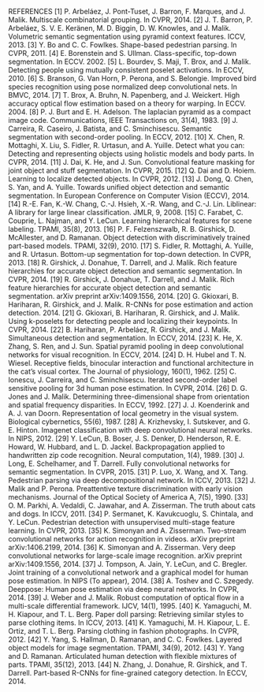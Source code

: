REFERENCES
[1] P. Arbeláez, J. Pont-Tuset, J. Barron, F. Marques, and J. Malik. Multiscale combinatorial grouping. In CVPR, 2014.
[2] J. T. Barron, P. Arbeláez, S. V. E. Keränen, M. D. Biggin, D. W. Knowles, and J. Malik. Volumetric semantic segmentation using pyramid context features. ICCV, 2013.
[3] Y. Bo and C. C. Fowlkes. Shape-based pedestrian parsing. In CVPR, 2011.
[4] E. Borenstein and S. Ullman. Class-specific, top-down segmentation. In ECCV. 2002.
[5] L. Bourdev, S. Maji, T. Brox, and J. Malik. Detecting people using mutually consistent poselet activations. In ECCV, 2010.
[6] S. Branson, G. Van Horn, P. Perona, and S. Belongie. Improved bird species recognition using pose normalized deep convolutional nets. In BMVC, 2014.
[7] T. Brox, A. Bruhn, N. Papenberg, and J. Weickert. High accuracy optical flow estimation based on a theory for warping. In ECCV. 2004.
[8] P. J. Burt and E. H. Adelson. The laplacian pyramid as a compact image code. Communications, IEEE Transactions on, 31(4), 1983.
[9] J. Carreira, R. Caseiro, J. Batista, and C. Sminchisescu. Semantic segmentation with second-order pooling. In ECCV, 2012.
[10] X. Chen, R. Mottaghi, X. Liu, S. Fidler, R. Urtasun, and A. Yuille. Detect what you can: Detecting and representing objects using holistic models and body parts. In CVPR, 2014.
[11] J. Dai, K. He, and J. Sun. Convolutional feature masking for joint object and stuff segmentation. In CVPR, 2015.
[12] Q. Dai and D. Hoiem. Learning to localize detected objects. In CVPR, 2012.
[13] J. Dong, Q. Chen, S. Yan, and A. Yuille. Towards unified object detection and semantic segmentation. In European Conference on Computer Vision (ECCV), 2014.
[14] R.-E. Fan, K.-W. Chang, C.-J. Hsieh, X.-R. Wang, and C.-J. Lin. Liblinear: A library for large linear classification. JMLR, 9, 2008.
[15] C. Farabet, C. Couprie, L. Najman, and Y. LeCun. Learning hierarchical features for scene labeling. TPAMI, 35(8), 2013.
[16] P. F. Felzenszwalb, R. B. Girshick, D. McAllester, and D. Ramanan. Object detection with discriminatively trained part-based models. TPAMI, 32(9), 2010.
[17] S. Fidler, R. Mottaghi, A. Yuille, and R. Urtasun. Bottom-up segmentation for top-down detection. In CVPR, 2013.
[18] R. Girshick, J. Donahue, T. Darrell, and J. Malik. Rich feature hierarchies for accurate object detection and semantic segmentation. In CVPR, 2014.
[19] R. Girshick, J. Donahue, T. Darrell, and J. Malik. Rich feature hierarchies for accurate object detection and semantic segmentation. arXiv preprint arXiv:1409.1556, 2014.
[20] G. Gkioxari, B. Hariharan, R. Girshick, and J. Malik. R-CNNs for pose estimation and action detection. 2014.
[21] G. Gkioxari, B. Hariharan, R. Girshick, and J. Malik. Using k-poselets for detecting people and localizing their keypoints. In CVPR, 2014.
[22] B. Hariharan, P. Arbeláez, R. Girshick, and J. Malik. Simultaneous detection and segmentation. In ECCV, 2014.
[23] K. He, X. Zhang, S. Ren, and J. Sun. Spatial pyramid pooling in deep convolutional networks for visual recognition. In ECCV, 2014.
[24] D. H. Hubel and T. N. Wiesel. Receptive fields, binocular interaction and functional architecture in the cat’s visual cortex. The Journal of physiology, 160(1), 1962.
[25] C. Ionescu, J. Carreira, and C. Sminchisescu. Iterated second-order label sensitive pooling for 3d human pose estimation. In CVPR, 2014.
[26] D. G. Jones and J. Malik. Determining three-dimensional shape from orientation and spatial frequency disparities. In ECCV, 1992.
[27] J. J. Koenderink and A. J. van Doorn. Representation of local geometry in the visual system. Biological cybernetics, 55(6), 1987.
[28] A. Krizhevsky, I. Sutskever, and G. E. Hinton. Imagenet classification with deep convolutional neural networks. In NIPS, 2012.
[29] Y. LeCun, B. Boser, J. S. Denker, D. Henderson, R. E. Howard, W. Hubbard, and L. D. Jackel. Backpropagation applied to handwritten zip code recognition. Neural computation, 1(4), 1989.
[30] J. Long, E. Schelhamer, and T. Darrell. Fully convolutional networks for semantic segmentation. In CVPR, 2015.
[31] P. Luo, X. Wang, and X. Tang. Pedestrian parsing via deep decompositional network. In ICCV, 2013.
[32] J. Malik and P. Perona. Preattentive texture discrimination with early vision mechanisms. Journal of the Optical Society of America A, 7(5), 1990.
[33] O. M. Parkhi, A. Vedaldi, C. Jawahar, and A. Zisserman. The truth about cats and dogs. In ICCV, 2011.
[34] P. Sermanet, K. Kavukcuoglu, S. Chintala, and Y. LeCun. Pedestrian detection with unsupervised multi-stage feature learning. In CVPR, 2013.
[35] K. Simonyan and A. Zisserman. Two-stream convolutional networks for action recognition in videos. arXiv preprint arXiv:1406.2199, 2014.
[36] K. Simonyan and A. Zisserman. Very deep convolutional networks for large-scale image recognition. arXiv preprint arXiv:1409.1556, 2014.
[37] J. Tompson, A. Jain, Y. LeCun, and C. Bregler. Joint training of a convolutional network and a graphical model for human pose estimation. In NIPS (To appear), 2014.
[38] A. Toshev and C. Szegedy. Deeppose: Human pose estimation via deep neural networks. In CVPR, 2014.
[39] J. Weber and J. Malik. Robust computation of optical flow in a multi-scale differential framework. IJCV, 14(1), 1995.
[40] K. Yamaguchi, M. H. Kiapour, and T. L. Berg. Paper doll parsing: Retrieving similar styles to parse clothing items. In ICCV, 2013.
[41] K. Yamaguchi, M. H. Kiapour, L. E. Ortiz, and T. L. Berg. Parsing clothing in fashion photographs. In CVPR, 2012.
[42] Y. Yang, S. Hallman, D. Ramanan, and C. C. Fowlkes. Layered object models for image segmentation. TPAMI, 34(9), 2012.
[43] Y. Yang and D. Ramanan. Articulated human detection with flexible mixtures of parts. TPAMI, 35(12), 2013.
[44] N. Zhang, J. Donahue, R. Girshick, and T. Darrell. Part-based R-CNNs for fine-grained category detection. In ECCV, 2014.
